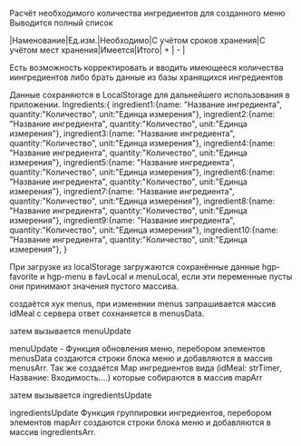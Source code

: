 Расчёт необходимого количества ингредиентов для созданного меню
Выводится полный список

|Наменование|Ед.изм.|Необходимо|С учётом сроков хранения|С учётом мест хранения|Имеется|Итого| + | - |

Есть возможность корректировать и вводить имеющееся количества иингредиентов либо брать данные из базы хранящихся ингредиентов

Данные сохраняются в LocalStorage для дальнейшего использования в приложении.
Ingredients:{
    ingredient1:{name: "Название ингредиента", quantity:"Количество", unit:"Единца измерения"},
    ingredient2:{name: "Название ингредиента", quantity:"Количество", unit:"Единца измерения"},
    ingredient3:{name: "Название ингредиента", quantity:"Количество", unit:"Единца измерения"},
    ingredient4:{name: "Название ингредиента", quantity:"Количество", unit:"Единца измерения"},
    ingredient5:{name: "Название ингредиента", quantity:"Количество", unit:"Единца измерения"},
    ingredient6:{name: "Название ингредиента", quantity:"Количество", unit:"Единца измерения"},
    ingredient7:{name: "Название ингредиента", quantity:"Количество", unit:"Единца измерения"},
    ingredient8:{name: "Название ингредиента", quantity:"Количество", unit:"Единца измерения"},
    ingredient9:{name: "Название ингредиента", quantity:"Количество", unit:"Единца измерения"},
    ingredient10:{name: "Название ингредиента", quantity:"Количество", unit:"Единца измерения"},
} 


При загрузке из localStorage загружаются сохранённые данные hgp-favorite и hgp-menu в favLocal и menuLocal, если эти переменные пусты они принимают значения пустого массива.

создаётся хук menus, при изменении menus запрашивается массив idMeal с сервера ответ сохнаняется в menusData.

затем вызывается menuUpdate

menuUpdate - Функция обновления меню, перебором элементов menusData создаются строки блока меню и добавляются в массив menusArr.
Так же создаётся Мар ингредиентов вида (idMeal: strTimer, Название: Входимость....) которые собираются в массив mapArr

затем вызывается ingredientsUpdate

ingredientsUpdate Функция группировки ингредиентов, перебором элементов mapArr создаются строки блока меню и добавляются в массив ingredientsArr.
